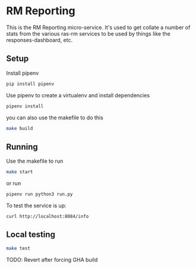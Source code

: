 # RM Reporting

This is the RM Reporting micro-service.  It's used to get collate a number of stats from the various ras-rm services to
be used by things like the responses-dashboard, etc.

## Setup

Install pipenv

```bash
pip install pipenv
```

Use pipenv to create a virtualenv and install dependencies

```bash
pipenv install
```
you can also use the makefile to do this

```bash
make build
```

## Running

Use the makefile to run
```bash
make start
```

or run
```bash
pipenv run python3 run.py
```

To test the service is up:

```
curl http://localhost:8084/info
```

## Local testing

```bash
make test
```

TODO: Revert after forcing GHA build
